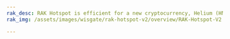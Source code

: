 ```yaml
---
rak_desc: RAK Hotspot is efficient for a new cryptocurrency, Helium (HNT). It can be set up completely in minutes using a smartphone and can easily manage hotspots and tokens from the mobile app. It offers low power that uses about the same amount as a 5W LED bulb, and it has LongFi™ technology that maximizes range and battery life.
rak_img: /assets/images/wisgate/rak-hotspot-v2/overview/RAK-Hotspot-V2.png

---
```


<rk-redirect to="/Product-Categories/WisGate/RAK-Hotspot-v2/Overview/" />
